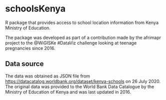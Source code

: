 # schoolsKenya


R package that provides access to school location information from Kenya Ministry of Education.

The package was developed as part of a contribution made by the afrimapr project to the @WiGISKe #DataViz challenge
looking at teenage pregnancies since 2016.

## Data source

The data was obtained as JSON file from https://datacatalog.worldbank.org/dataset/kenya-schools on 26 July 2020.
The original data was provided to the World Bank Data Catalogue by the Ministry of Education of Kenya and was last updated in 2016.



